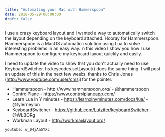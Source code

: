 ```yaml
---
title: "Automating your Mac with Hammerspoon"
date: 2018-05-29T00:00:00
draft: false
---
```

I use a crazy keyboard layout and I wanted a way to automatically switch the layout depending on the keyboard attached. Hooray for Hammerspoon. Hammerspoon is a MacOS automation solution  using Lua to solve interesting problems in an easy way. In this video I show you how I use Hammerspoon to configure my keyboard layout quickly and easily.

I need to update the video to show that you don't actually need to use KeyboardSwitcher. hs.keycodes.setLayout() does the same thing. I will post an update of this in the next few weeks. thanks to Chris Jones (http://www.youtube.com/user/cmsj) for the pointer.

* Hammerspoon - http://www.hammerspoon.org/ - @hammerspoon 
* ControlPlane - https://www.controlplaneapp.com/
* Learn Lua in Y minutes - https://learnxinyminutes.com/docs/lua/ - @tylerneylon
* KeyboardSwitcher - https://github.com/Lutzifer/keyboardSwitcher - @WLBORg
* Workman Layout - http://workmanlayout.org/

`youtube: w_04jAa5YXc`